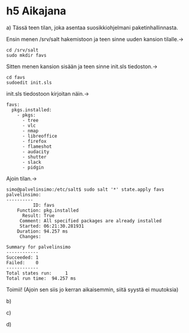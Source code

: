 # h5 Aikajana

a) Tässä teen tilan, joka asentaa suosikkiohjelmani paketinhallinnasta.

Ensin menen /srv/salt hakemistoon ja teen sinne uuden kansion tilalle.->

	cd /srv/salt
	sudo mkdir favs

Sitten menen kansion sisään ja teen sinne init.sls tiedoston.->

	cd favs
	sudoedit init.sls

init.sls tiedostoon kirjoitan näin.->

	favs:
	  pkgs.installed:
	    - pkgs:
	      - tree
	      - vlc
	      - nmap
	      - libreoffice
	      - firefox
	      - flameshot
	      - audacity
	      - shutter
	      - slack
	      - pidgin

Ajoin tilan.->

	simo@palvelinsimo:/etc/salt$ sudo salt '*' state.apply favs
	palvelinsimo:
	----------
	          ID: favs
	    Function: pkg.installed
	      Result: True
	     Comment: All specified packages are already installed
	     Started: 06:21:30.281931
	    Duration: 94.257 ms
	     Changes:
	
	Summary for palvelinsimo
	------------
	Succeeded: 1
	Failed:    0
	------------
	Total states run:     1
	Total run time:  94.257 ms
	
Toimii!
(Ajoin sen siis jo kerran aikaisemmin, siitä syystä ei muutoksia)


b)

c)

d)


